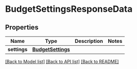 # BudgetSettingsResponseData

## Properties
Name | Type | Description | Notes
------------ | ------------- | ------------- | -------------
**settings** | [**BudgetSettings**](BudgetSettings.md) |  | 

[[Back to Model list]](../README.md#documentation-for-models) [[Back to API list]](../README.md#documentation-for-api-endpoints) [[Back to README]](../README.md)


